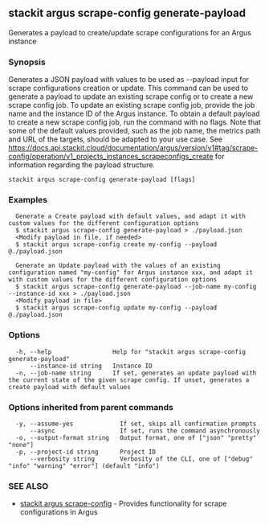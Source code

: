 ## stackit argus scrape-config generate-payload

Generates a payload to create/update scrape configurations for an Argus instance 

### Synopsis

Generates a JSON payload with values to be used as --payload input for scrape configurations creation or update.
This command can be used to generate a payload to update an existing scrape config or to create a new scrape config job.
To update an existing scrape config job, provide the job name and the instance ID of the Argus instance.
To obtain a default payload to create a new scrape config job, run the command with no flags.
Note that some of the default values provided, such as the job name, the metrics path and URL of the targets, should be adapted to your use case.
See https://docs.api.stackit.cloud/documentation/argus/version/v1#tag/scrape-config/operation/v1_projects_instances_scrapeconfigs_create for information regarding the payload structure.


```
stackit argus scrape-config generate-payload [flags]
```

### Examples

```
  Generate a Create payload with default values, and adapt it with custom values for the different configuration options
  $ stackit argus scrape-config generate-payload > ./payload.json
  <Modify payload in file, if needed>
  $ stackit argus scrape-config create my-config --payload @./payload.json

  Generate an Update payload with the values of an existing configuration named "my-config" for Argus instance xxx, and adapt it with custom values for the different configuration options
  $ stackit argus scrape-config generate-payload --job-name my-config --instance-id xxx > ./payload.json
  <Modify payload in file>
  $ stackit argus scrape-config update my-config --payload @./payload.json
```

### Options

```
  -h, --help                 Help for "stackit argus scrape-config generate-payload"
      --instance-id string   Instance ID
  -n, --job-name string      If set, generates an update payload with the current state of the given scrape config. If unset, generates a create payload with default values
```

### Options inherited from parent commands

```
  -y, --assume-yes             If set, skips all confirmation prompts
      --async                  If set, runs the command asynchronously
  -o, --output-format string   Output format, one of ["json" "pretty" "none"]
  -p, --project-id string      Project ID
      --verbosity string       Verbosity of the CLI, one of ["debug" "info" "warning" "error"] (default "info")
```

### SEE ALSO

* [stackit argus scrape-config](./stackit_argus_scrape-config.md)	 - Provides functionality for scrape configurations in Argus

